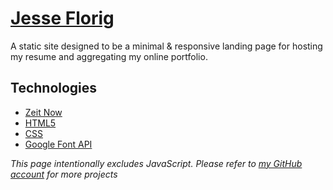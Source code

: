 # [Jesse Florig](https://jesseflorig.com)

A static site designed to be a minimal & responsive landing page for hosting my resume and aggregating my online portfolio.

## Technologies

 - [Zeit Now](https://zeit.co/)
 - [HTML5](http://www.w3.org/TR/html5/)
 - [CSS](http://www.w3.org/Style/CSS/current-work)
 - [Google Font API](https://fonts.google.com/)

*This page intentionally excludes JavaScript. Please refer to [my GitHub account](https://github.com/jesseflorig) for more projects*

